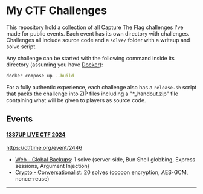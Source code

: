 # My CTF Challenges

This repository hold a collection of all Capture The Flag challenges I've made for public events. Each event has its own directory with challenges. Challenges all include source code and a `solve/` folder with a writeup and solve script. 

Any challenge can be started with the following command inside its directory (assuming you have [Docker](https://www.docker.com/)):

```sh
docker compose up --build
```

For a fully authentic experience, each challenge also has a `release.sh` script that packs the challenge into ZIP files including a "*_handout.zip" file containing what will be given to players as source code.

## Events

#### [1337UP LIVE CTF 2024](1337up-live-2024)

https://ctftime.org/event/2446

* [Web - Global Backups](1337up-live-2024/global-backups): 1 solve (server-side, Bun Shell globbing, Express sessions, Argument Injection)
* [Crypto - Conversationalist](1337up-live-2024/conversationalist): 20 solves (cocoon encryption, AES-GCM, nonce-reuse)

---
